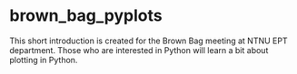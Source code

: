 # brown_bag_pyplots
This short introduction is created for the Brown Bag meeting at NTNU EPT department. Those who are interested in Python will learn a bit about plotting in Python.   
